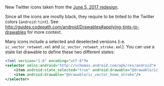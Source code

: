 
New Twitter icons taken from the [June 5, 2017 redesign](https://techcrunch.com/2017/06/15/twitter-tweaks-its-design-again-in-an-attempt-to-woo-newcomers/).

Since all the icons are mostly black, they require to be tinted to the Twitter colors (`android:tint`).  See http://guides.codepath.com/android/Drawables#applying-tints-to-drawables for more context.

Many icons include a selected and deselected versions (i.e. `ic_vector_retweet.xml` and `ic_vector_retweet_stroke.xml`).  You can use a state list drawable to define these two different states:

```xml
<?xml version="1.0" encoding="utf-8"?>
<selector xmlns:android="http://schemas.android.com/apk/res/android">
    <item android:state_selected="true" android:drawable="@drawable/ic_vector_home"/>
    <item android:drawable="@drawable/ic_vector_home_stroke"/>
</selector>
```